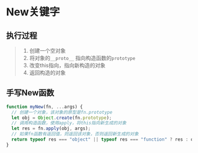 # New关键字

## 执行过程

> 1. 创建一个空对象
> 2. 将对象的`__proto__` 指向构造函数的`prototype`
> 3. 改变this指向，指向新构造的对象
> 4. 返回构造的对象

## 手写New函数
```javascript
function myNew(fn, ...args) {
  // 创建一个对象，该对象的原型是fn.prototype
  let obj = Object.create(fn.prototype);
  // 调用构造函数，使用apply，将this指向新生成的对象
  let res = fn.apply(obj, args);
  // 如果fn函数有返回值，则返回该对象，否则返回新生成的对象
  return typeof res === "object" || typeof res === "function" ? res : obj;
}
```
